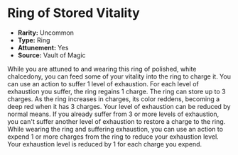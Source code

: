# Ring of Stored Vitality

- **Rarity:** Uncommon
- **Type:** Ring
- **Attunement:** Yes
- **Source:** Vault of Magic

While you are attuned to and wearing this ring of polished, white chalcedony, you can feed some of your vitality into the ring to charge it. You can use an action to suffer 1 level of exhaustion. For each level of exhaustion you suffer, the ring regains 1 charge. The ring can store up to 3 charges. As the ring increases in charges, its color reddens, becoming a deep red when it has 3 charges. Your level of exhaustion can be reduced by normal means. If you already suffer from 3 or more levels of exhaustion, you can't suffer another level of exhaustion to restore a charge to the ring. While wearing the ring and suffering exhaustion, you can use an action to expend 1 or more charges from the ring to reduce your exhaustion level. Your exhaustion level is reduced by 1 for each charge you expend.
